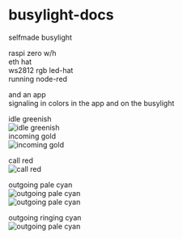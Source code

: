 # busylight-docs

selfmade busylight  

raspi zero w/h   
eth hat  
ws2812 rgb led-hat  
running node-red  
  
and an app   
signaling in colors in the app and on the busylight  
  
idle greenish  
![idle greenish](https://github.com/priolumi/busylight-docs/blob/main/undocked_off.jpg)  
incoming gold  
![incoming gold](https://github.com/priolumi/busylight-docs/blob/main/undocked_incoming.jpg)  

call red  
![call red](https://github.com/priolumi/busylight-docs/blob/main/undocked_call.jpg) 

outgoing pale cyan  
![outgoing pale cyan](https://github.com/priolumi/busylight-docs/blob/main/undocked_outgoingcall.jpg)  
![outgoing pale cyan](https://github.com/priolumi/busylight-docs/blob/main/sep_out_init.jpg)  
  
outgoing ringing cyan  
![outgoing pale cyan](https://github.com/priolumi/busylight-docs/blob/main/sep_out_ringing.jpg)  



